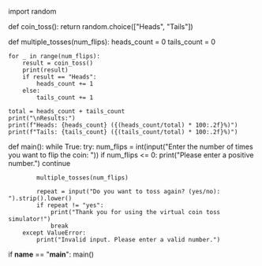 import random

def coin_toss():
    return random.choice(["Heads", "Tails"])

def multiple_tosses(num_flips):
    heads_count = 0
    tails_count = 0
    
    for _ in range(num_flips):
        result = coin_toss()
        print(result)
        if result == "Heads":
            heads_count += 1
        else:
            tails_count += 1
    
    total = heads_count + tails_count
    print("\nResults:")
    print(f"Heads: {heads_count} ({(heads_count/total) * 100:.2f}%)")
    print(f"Tails: {tails_count} ({(tails_count/total) * 100:.2f}%)")

def main():
    while True:
        try:
            num_flips = int(input("Enter the number of times you want to flip the coin: "))
            if num_flips <= 0:
                print("Please enter a positive number.")
                continue
            
            multiple_tosses(num_flips)
            
            repeat = input("Do you want to toss again? (yes/no): ").strip().lower()
            if repeat != "yes":
                print("Thank you for using the virtual coin toss simulator!")
                break
        except ValueError:
            print("Invalid input. Please enter a valid number.")

if __name__ == "__main__":
    main()
